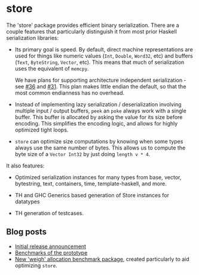 # store

The 'store' package provides efficient binary serialization. There are a couple
features that particularly distinguish it from most prior Haskell serialization
libraries:

* Its primary goal is speed. By default, direct machine representations are used
  for things like numeric values (`Int`, `Double`, `Word32`, etc) and buffers
  (`Text`, `ByteString`, `Vector`, etc). This means that much of serialization
  uses the equivalent of `memcpy`.

  We have plans for supporting architecture independent serialization - see
  [#36](https://github.com/fpco/store/issues/36) and
  [#31](https://github.com/fpco/store/issues/31). This plan makes little endian
  the default, so that the most common endianness has no overhead.

* Instead of implementing lazy serialization / deserialization involving
  multiple input / output buffers, `peek` an `poke` always work with a single
  buffer. This buffer is allocated by asking the value for its size before
  encoding. This simplifies the encoding logic, and allows for highly optimized
  tight loops.

* `store` can optimize size computations by knowing when some types always
  use the same number of bytes.  This allows us to compute the byte size of a
  `Vector Int32` by just doing `length v * 4`.

It also features:

* Optimized serialization instances for many types from base, vector,
  bytestring, text, containers, time, template-haskell, and more.

* TH and GHC Generics based generation of Store instances for datatypes

* TH generation of testcases.

## Blog posts

* [Initial release announcement](https://www.fpcomplete.com/blog/2016/05/store-package)
* [Benchmarks of the prototype](https://www.fpcomplete.com/blog/2016/03/efficient-binary-serialization)
* [New 'weigh' allocation benchmark package](https://www.fpcomplete.com/blog/2016/05/weigh-package),
  created particularly to aid optimizing `store`.

